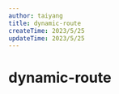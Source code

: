 ```yaml
---
author: taiyang
title: dynamic-route
createTime: 2023/5/25
updateTime: 2023/5/25
---
```


# dynamic-route
